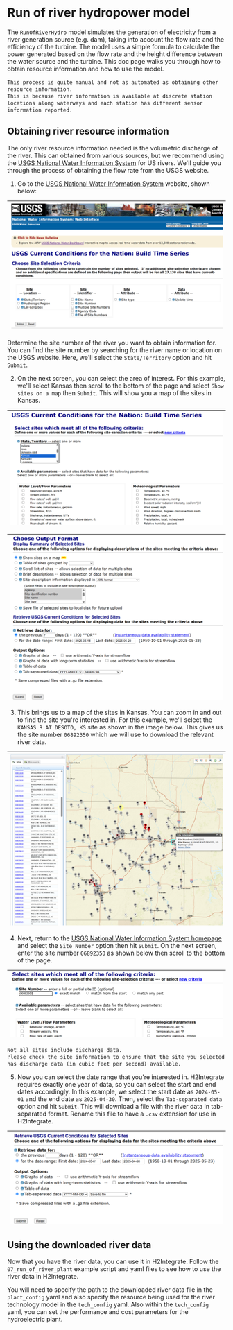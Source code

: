# Run of river hydropower model

The `RunOfRiverHydro` model simulates the generation of electricity from a river generation source (e.g. dam), taking into account the flow rate and the efficiency of the turbine.
The model uses a simple formula to calculate the power generated based on the flow rate and the height difference between the water source and the turbine.
This doc page walks you through how to obtain resource information and how to use the model.

```{note}
This process is quite manual and not as automated as obtaining other resource information.
This is because river information is available at discrete station locations along waterways and each station has different sensor information reported.
```

## Obtaining river resource information

The only river resource information needed is the volumetric discharge of the river.
This can obtained from various sources, but we recommend using the [USGS National Water Information System](https://waterdata.usgs.gov/nwis/rt) for US rivers.
We'll guide you through the process of obtaining the flow rate from the USGS website.

1. Go to the [USGS National Water Information System](https://waterdata.usgs.gov/nwis/uv) website, shown below:

| ![USGS National Water Information System](images/usgs_river_info.png) |
|-|

   Determine the site number of the river you want to obtain information for.
   You can find the site number by searching for the river name or location on the USGS website.
   Here, we'll select the `State/Territory` option and hit `Submit`.

2. On the next screen, you can select the area of interest.
   For this example, we'll select Kansas then scroll to the bottom of the page and select `Show sites on a map` then `Submit`.
   This will show you a map of the sites in Kansas.

| ![USGS State/Territory](images/river_timeseries.png) |
|-|

| ![Selecting Kansas](images/submit_query.png) |
|-|

3. This brings us to a map of the sites in Kansas.
   You can zoom in and out to find the site you're interested in.
   For this example, we'll select the `KANSAS R AT DESOTO, KS` site as shown in the image below.
   This gives us the site number `06892350` which we will use to download the relevant river data.

| ![Selecting site on map](images/river_map.png) |
|-|

4. Next, return to the [USGS National Water Information System homepage](https://waterdata.usgs.gov/nwis/uv) and select the `Site Number` option then hit `Submit`.
   On the next screen, enter the site number `06892350` as shown below then scroll to the bottom of the page.

| ![Selecting site number](images/site_number_input.png) |
|-|

```{note}
Not all sites include discharge data.
Please check the site information to ensure that the site you selected has discharge data (in cubic feet per second) available.
```

5. Now you can select the date range that you're interested in.
   H2Integrate requires exactly one year of data, so you can select the start and end dates accordingly.
   In this example, we select the start date as `2024-05-01` and the end date as `2025-04-30`.
   Then, select the `Tab-separated data` option and hit `Submit`.
   This will download a file with the river data in tab-separated format.
   Rename this file to have a `.csv` extension for use in H2Integrate.

| ![Selecting date range](images/site_options.png) |
|-|

## Using the downloaded river data

Now that you have the river data, you can use it in H2Integrate.
Follow the `07_run_of_river_plant` example script and yaml files to see how to use the river data in H2Integrate.

You will need to specify the path to the downloaded river data file in the `plant_config` yaml and also specify the resource being used for the river technology model in the `tech_config` yaml.
Also within the `tech_config` yaml, you can set the performance and cost parameters for the hydroelectric plant.
